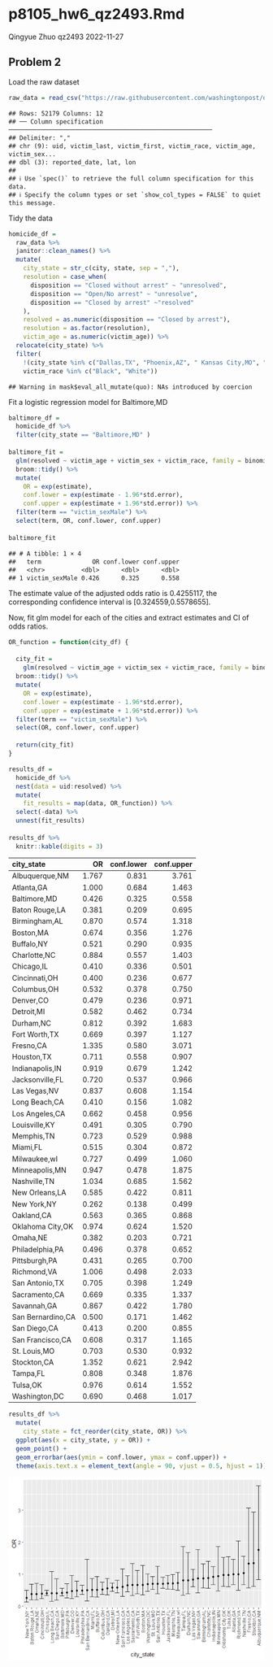 p8105_hw6_qz2493.Rmd
================
Qingyue Zhuo qz2493
2022-11-27

## Problem 2

Load the raw dataset

``` r
raw_data = read_csv("https://raw.githubusercontent.com/washingtonpost/data-homicides/master/homicide-data.csv")
```

    ## Rows: 52179 Columns: 12
    ## ── Column specification ────────────────────────────────────────────────────────
    ## Delimiter: ","
    ## chr (9): uid, victim_last, victim_first, victim_race, victim_age, victim_sex...
    ## dbl (3): reported_date, lat, lon
    ## 
    ## ℹ Use `spec()` to retrieve the full column specification for this data.
    ## ℹ Specify the column types or set `show_col_types = FALSE` to quiet this message.

Tidy the data

``` r
homicide_df =
  raw_data %>%
  janitor::clean_names() %>%
  mutate(
    city_state = str_c(city, state, sep = ","),
    resolution = case_when(
      disposition == "Closed without arrest" ~ "unresolved",
      disposition == "Open/No arrest" ~ "unresolve",
      disposition == "Closed by arrest" ~"resolved"
    ),
    resolved = as.numeric(disposition == "Closed by arrest"),
    resolution = as.factor(resolution),
    victim_age = as.numeric(victim_age)) %>%
  relocate(city_state) %>%
  filter(
    !(city_state %in% c("Dallas,TX", "Phoenix,AZ", " Kansas City,MO", "Tulsa,AL")) &
    victim_race %in% c("Black", "White"))
```

    ## Warning in mask$eval_all_mutate(quo): NAs introduced by coercion

Fit a logistic regression model for Baltimore,MD

``` r
baltimore_df =
  homicide_df %>%
  filter(city_state == "Baltimore,MD" )

baltimore_fit = 
  glm(resolved ~ victim_age + victim_sex + victim_race, family = binomial, data = baltimore_df) %>%
  broom::tidy() %>% 
  mutate(
    OR = exp(estimate),
    conf.lower = exp(estimate - 1.96*std.error),
    conf.upper = exp(estimate + 1.96*std.error)) %>%
  filter(term == "victim_sexMale") %>%
  select(term, OR, conf.lower, conf.upper)

baltimore_fit
```

    ## # A tibble: 1 × 4
    ##   term              OR conf.lower conf.upper
    ##   <chr>          <dbl>      <dbl>      <dbl>
    ## 1 victim_sexMale 0.426      0.325      0.558

The estimate value of the adjusted odds ratio is 0.4255117, the
corresponding confidence interval is \[0.324559,0.5578655\].

Now, fit glm model for each of the cities and extract estimates and CI
of odds ratios.

``` r
OR_function = function(city_df) {
  
  city_fit = 
    glm(resolved ~ victim_age + victim_sex + victim_race, family = binomial, data = city_df) %>%
  broom::tidy() %>% 
  mutate(
    OR = exp(estimate),
    conf.lower = exp(estimate - 1.96*std.error),
    conf.upper = exp(estimate + 1.96*std.error)) %>%
  filter(term == "victim_sexMale") %>%
  select(OR, conf.lower, conf.upper)
  
  return(city_fit)
}
```

``` r
results_df = 
  homicide_df %>%
  nest(data = uid:resolved) %>%
  mutate(
    fit_results = map(data, OR_function)) %>%
  select(-data) %>%
  unnest(fit_results)

results_df %>%
  knitr::kable(digits = 3)
```

| city_state        |    OR | conf.lower | conf.upper |
|:------------------|------:|-----------:|-----------:|
| Albuquerque,NM    | 1.767 |      0.831 |      3.761 |
| Atlanta,GA        | 1.000 |      0.684 |      1.463 |
| Baltimore,MD      | 0.426 |      0.325 |      0.558 |
| Baton Rouge,LA    | 0.381 |      0.209 |      0.695 |
| Birmingham,AL     | 0.870 |      0.574 |      1.318 |
| Boston,MA         | 0.674 |      0.356 |      1.276 |
| Buffalo,NY        | 0.521 |      0.290 |      0.935 |
| Charlotte,NC      | 0.884 |      0.557 |      1.403 |
| Chicago,IL        | 0.410 |      0.336 |      0.501 |
| Cincinnati,OH     | 0.400 |      0.236 |      0.677 |
| Columbus,OH       | 0.532 |      0.378 |      0.750 |
| Denver,CO         | 0.479 |      0.236 |      0.971 |
| Detroit,MI        | 0.582 |      0.462 |      0.734 |
| Durham,NC         | 0.812 |      0.392 |      1.683 |
| Fort Worth,TX     | 0.669 |      0.397 |      1.127 |
| Fresno,CA         | 1.335 |      0.580 |      3.071 |
| Houston,TX        | 0.711 |      0.558 |      0.907 |
| Indianapolis,IN   | 0.919 |      0.679 |      1.242 |
| Jacksonville,FL   | 0.720 |      0.537 |      0.966 |
| Las Vegas,NV      | 0.837 |      0.608 |      1.154 |
| Long Beach,CA     | 0.410 |      0.156 |      1.082 |
| Los Angeles,CA    | 0.662 |      0.458 |      0.956 |
| Louisville,KY     | 0.491 |      0.305 |      0.790 |
| Memphis,TN        | 0.723 |      0.529 |      0.988 |
| Miami,FL          | 0.515 |      0.304 |      0.872 |
| Milwaukee,wI      | 0.727 |      0.499 |      1.060 |
| Minneapolis,MN    | 0.947 |      0.478 |      1.875 |
| Nashville,TN      | 1.034 |      0.685 |      1.562 |
| New Orleans,LA    | 0.585 |      0.422 |      0.811 |
| New York,NY       | 0.262 |      0.138 |      0.499 |
| Oakland,CA        | 0.563 |      0.365 |      0.868 |
| Oklahoma City,OK  | 0.974 |      0.624 |      1.520 |
| Omaha,NE          | 0.382 |      0.203 |      0.721 |
| Philadelphia,PA   | 0.496 |      0.378 |      0.652 |
| Pittsburgh,PA     | 0.431 |      0.265 |      0.700 |
| Richmond,VA       | 1.006 |      0.498 |      2.033 |
| San Antonio,TX    | 0.705 |      0.398 |      1.249 |
| Sacramento,CA     | 0.669 |      0.335 |      1.337 |
| Savannah,GA       | 0.867 |      0.422 |      1.780 |
| San Bernardino,CA | 0.500 |      0.171 |      1.462 |
| San Diego,CA      | 0.413 |      0.200 |      0.855 |
| San Francisco,CA  | 0.608 |      0.317 |      1.165 |
| St. Louis,MO      | 0.703 |      0.530 |      0.932 |
| Stockton,CA       | 1.352 |      0.621 |      2.942 |
| Tampa,FL          | 0.808 |      0.348 |      1.876 |
| Tulsa,OK          | 0.976 |      0.614 |      1.552 |
| Washington,DC     | 0.690 |      0.468 |      1.017 |

``` r
results_df %>%
  mutate(
    city_state = fct_reorder(city_state, OR)) %>%
  ggplot(aes(x = city_state, y = OR)) +
  geom_point() +
  geom_errorbar(aes(ymin = conf.lower, ymax = conf.upper)) +
  theme(axis.text.x = element_text(angle = 90, vjust = 0.5, hjust = 1))
```

![](p8105_hw6_qz2493_files/figure-gfm/unnamed-chunk-6-1.png)<!-- -->
